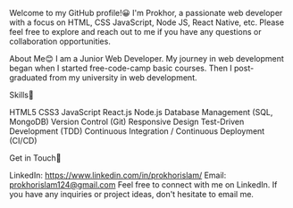 Welcome to my GitHub profile!😀 I'm Prokhor, a passionate web developer with a focus on HTML, CSS JavaScript, Node JS, React Native, etc. Please feel free to explore and reach out to me if you have any questions or collaboration opportunities.

About Me😊
I am a Junior Web Developer. My journey in web development began when I started free-code-camp basic courses. Then I post-graduated from my university in web development.

Skills🤹

HTML5
CSS3 
JavaScript 
React.js 
Node.js 
Database Management (SQL, MongoDB)
Version Control (Git)
Responsive Design
Test-Driven Development (TDD)
Continuous Integration / Continuous Deployment (CI/CD)

Get in Touch🔗

LinkedIn: https://www.linkedin.com/in/prokhorislam/
Email: prokhorislam124@gmail.com
Feel free to connect with me on LinkedIn. If you have any inquiries or project ideas, don't hesitate to email me.
